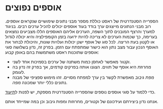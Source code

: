 # אוספים נפוצים

הספרייה הסטנדרטית של ראסט כוללת מספר מבני נתונים שימושיים שנקראים _אוספים_. רוב מבני הנתונים מייצגים ערך בודד בעוד אוספים יכולים להכיל ערכים רבים. בניגוד למערך והרצף המובנים לתוך השפה, הערכים אליהם האוספים הללו מצביעים נמצאים בערימה, כך שכמות הערכים לא צריכה להיות ידועה בזמן הקומפילציה והיא יכולה לגדול או לקטון בעת הריצה. לכל סוג של אוסף ישנן יכולות ועלויות שונות, והיכולת לבחור את האוסף הנכון עבור מצב נתון הוא כישור שמתפתח עם הזמן. בפרק זה, נדון בשלושה סוגי אוספים שתוכנות ראסט משתמשות בהם באופן קבוע:

- _וקטור_ מאפשר לאחסן כמות משתנה של ערכים בסמיכות אחד לשני.
- _מחרוזת_ היא אוסף של תווים. הצגנו אותה בפרקים קודמים, אך בפרק זה נדון בה לעומק.
- _מפת גיבוב_ מאפשרת לקשר בין ערך למפתח מסויים. זהו מימוש ספציפי של מבנה נתונים כללי יותר שמכונה _מפה_.

כדי ללמוד על סוגי אוספים נוספים שהספרייה הסטנדרטית מספקת, יש לפנות ל[תיעוד][collections].

אנחנו נדון ביצירתם ועידכונם של וקטורים, מחרוזות ומפות גיבוב וכן במה שמייחד אותם.

[collections]: ../std/collections/index.html

